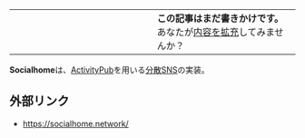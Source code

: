 <div>

<table>
<colgroup>
<col style="width: 50%" />
<col style="width: 50%" />
</colgroup>
<tbody>
<tr class="odd">
<td></td>
<td><strong>この記事はまだ書きかけです。</strong>
<div>
あなたが<a href="https://ja.mstdn.wiki/Socialhome&amp;action=edit" rel="nofollow">内容を拡充</a>してみませんか？
</div></td>
</tr>
</tbody>
</table>

**Socialhome**は、[ActivityPub](/ActivityPub "ActivityPub")を用いる[分散SNS](/%E5%88%86%E6%95%A3SNS "分散SNS")の実装。

## 外部リンク

-   <a href="https://socialhome.network/" rel="nofollow">https://socialhome.network/</a>

</div>
